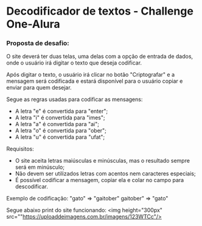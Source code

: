 # Decodificador de textos - Challenge One-Alura

### Proposta de desafio:

O site deverá ter duas telas, uma delas com a opção de entrada de dados, onde o usuário irá digitar o texto que deseja codificar.

Após digitar o texto, o usuário irá clicar no botão "Criptografar" e a mensagem será codificada e estará disponível para o usuário copiar e enviar para quem desejar.

Segue as regras usadas para codificar as mensagens:
- A letra "e" é convertida para "enter";
- A letra "i" é convertida para "imes";
- A letra "a" é convertida para "ai";
- A letra "o" é convertida para "ober";
- A letra "u" é convertida para "ufat";

Requisitos:

- O site aceita letras maiúsculas e minúsculas, mas o resultado sempre será em minúsculo;
- Não devem ser utilizados letras com acentos nem caracteres especiais;
- É possível codificar a mensagem, copiar ela e colar no campo para descodificar.

Exemplo de codificação:
"gato" => "gaitober"
gaitober" => "gato"

Segue abaixo print do site funcionando:
<img height="300px" src=""https://uploaddeimagens.com.br/imagens/123WTCc"/>
